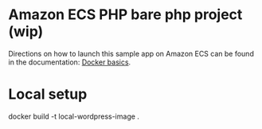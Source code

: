 # Amazon ECS PHP bare php project (wip)
Directions on how to launch this sample app on Amazon ECS can be found in the documentation: [Docker basics](http://docs.aws.amazon.com/AmazonECS/latest/developerguide/docker-basics.html).

# Local setup
docker build -t local-wordpress-image .
